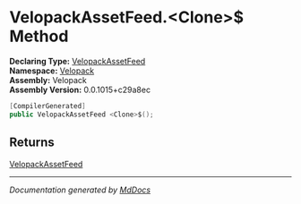 ﻿<!--  
  <auto-generated>   
    The contents of this file were generated by a tool.  
    Changes to this file may be list if the file is regenerated  
  </auto-generated>   
-->

# VelopackAssetFeed.\<Clone\>$ Method

**Declaring Type:** [VelopackAssetFeed](../index.md)  
**Namespace:** [Velopack](../../index.md)  
**Assembly:** Velopack  
**Assembly Version:** 0.0.1015+c29a8ec

```csharp
[CompilerGenerated]
public VelopackAssetFeed <Clone>$();
```

## Returns

[VelopackAssetFeed](../index.md)

___

*Documentation generated by [MdDocs](https://github.com/ap0llo/mddocs)*
